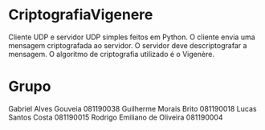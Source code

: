 # CriptografiaVigenere
Cliente UDP e servidor UDP simples feitos em Python. O cliente envia uma mensagem criptografada ao servidor. O servidor deve descriptografar a mensagem. O algoritmo de criptografia utilizado é o Vigenère.

# Grupo
Gabriel Alves Gouveia 081190038
Guilherme Morais Brito 081190018
Lucas Santos Costa 081190015
Rodrigo Emiliano de Oliveira 081190004
